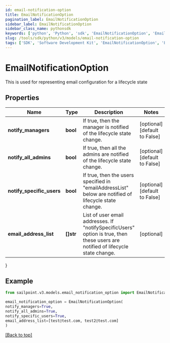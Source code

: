 ```yaml
---
id: email-notification-option
title: EmailNotificationOption
pagination_label: EmailNotificationOption
sidebar_label: EmailNotificationOption
sidebar_class_name: pythonsdk
keywords: ['python', 'Python', 'sdk', 'EmailNotificationOption', 'EmailNotificationOption'] 
slug: /tools/sdk/python/v3/models/email-notification-option
tags: ['SDK', 'Software Development Kit', 'EmailNotificationOption', 'EmailNotificationOption']
---
```


# EmailNotificationOption

This is used for representing email configuration for a lifecycle state

## Properties

Name | Type | Description | Notes
------------ | ------------- | ------------- | -------------
**notify_managers** | **bool** | If true, then the manager is notified of the lifecycle state change. | [optional] [default to False]
**notify_all_admins** | **bool** | If true, then all the admins are notified of the lifecycle state change. | [optional] [default to False]
**notify_specific_users** | **bool** | If true, then the users specified in \"emailAddressList\" below are notified of lifecycle state change. | [optional] [default to False]
**email_address_list** | **[]str** | List of user email addresses. If \"notifySpecificUsers\" option is true, then these users are notified of lifecycle state change. | [optional] 
}

## Example

```python
from sailpoint.v3.models.email_notification_option import EmailNotificationOption

email_notification_option = EmailNotificationOption(
notify_managers=True,
notify_all_admins=True,
notify_specific_users=True,
email_address_list=[test@test.com, test2@test.com]
)

```
[[Back to top]](#) 

